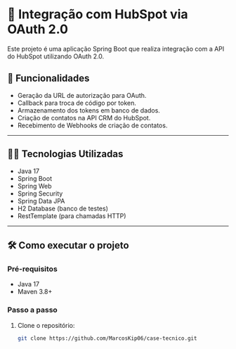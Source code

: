# 🔗 Integração com HubSpot via OAuth 2.0

Este projeto é uma aplicação Spring Boot que realiza integração com a API do HubSpot utilizando OAuth 2.0.

## 🚀 Funcionalidades

- Geração da URL de autorização para OAuth.
- Callback para troca de código por token.
- Armazenamento dos tokens em banco de dados.
- Criação de contatos na API CRM do HubSpot.
- Recebimento de Webhooks de criação de contatos.

---

## 🧑‍💻 Tecnologias Utilizadas

- Java 17
- Spring Boot
- Spring Web
- Spring Security
- Spring Data JPA
- H2 Database (banco de testes)
- RestTemplate (para chamadas HTTP)

---

## 🛠️ Como executar o projeto

### Pré-requisitos

- Java 17
- Maven 3.8+

### Passo a passo

1. Clone o repositório:
   ```bash
   git clone https://github.com/MarcosKip06/case-tecnico.git
  
